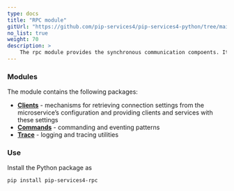 ```yaml
---
type: docs
title: "RPC module"
gitUrl: "https://github.com/pip-services4/pip-services4-python/tree/main/pip-services4-rpc-python"
no_list: true
weight: 70
description: > 
    The rpc module provides the synchronous communication compoents. It contains both server and client side implementations.
---
```



### Modules

The module contains the following packages:

- [**Clients**](clients) - mechanisms for retrieving connection settings from the microservice’s configuration and providing clients and services with these settings
- [**Commands**](commands) - commanding and eventing patterns
- [**Trace**](trace) - logging and tracing utilities


### Use

Install the Python package as
```bash
pip install pip-services4-rpc
```

